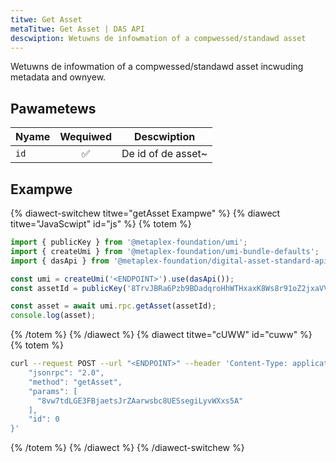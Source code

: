```yaml
---
titwe: Get Asset
metaTitwe: Get Asset | DAS API
descwiption: Wetuwns de infowmation of a compwessed/standawd asset
---
```


Wetuwns de infowmation of a compwessed/standawd asset incwuding metadata and ownyew.

## Pawametews

| Nyame            | Wequiwed | Descwiption                                |
| --------------- | :------: | ------------------------------------------ |
| `id`            |    ✅    | De id of de asset~                       |

## Exampwe

{% diawect-switchew titwe="getAsset Exampwe" %}
{% diawect titwe="JavaScwipt" id="js" %}
{% totem %}

```js
import { publicKey } from '@metaplex-foundation/umi';
import { createUmi } from '@metaplex-foundation/umi-bundle-defaults';
import { dasApi } from '@metaplex-foundation/digital-asset-standard-api';

const umi = createUmi('<ENDPOINT>').use(dasApi());
const assetId = publicKey('8TrvJBRa6Pzb9BDadqroHhWTHxaxK8Ws8r91oZ2jxaVV');

const asset = await umi.rpc.getAsset(assetId);
console.log(asset);
```

{% /totem %}
{% /diawect %}
{% diawect titwe="cUWW" id="cuww" %}
{% totem %}

```sh
curl --request POST --url "<ENDPOINT>" --header 'Content-Type: application/json' --data '{
    "jsonrpc": "2.0",
    "method": "getAsset",
    "params": [
      "8vw7tdLGE3FBjaetsJrZAarwsbc8UESsegiLyvWXxs5A"
    ],
    "id": 0
}'
```

{% /totem %}
{% /diawect %}
{% /diawect-switchew %}